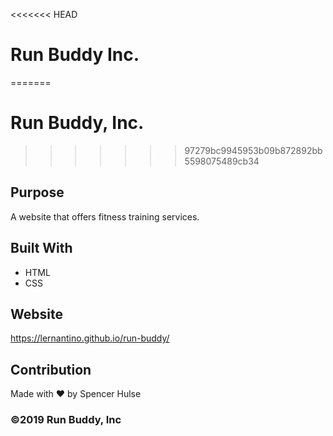 <<<<<<< HEAD
# Run Buddy Inc.
=======
# Run Buddy, Inc.
>>>>>>> 97279bc9945953b09b872892bb5598075489cb34

## Purpose
A website that offers fitness training services.

## Built With
* HTML
* CSS

## Website
https://lernantino.github.io/run-buddy/

## Contribution
Made with ❤️ by Spencer Hulse

### ©️2019 Run Buddy, Inc 